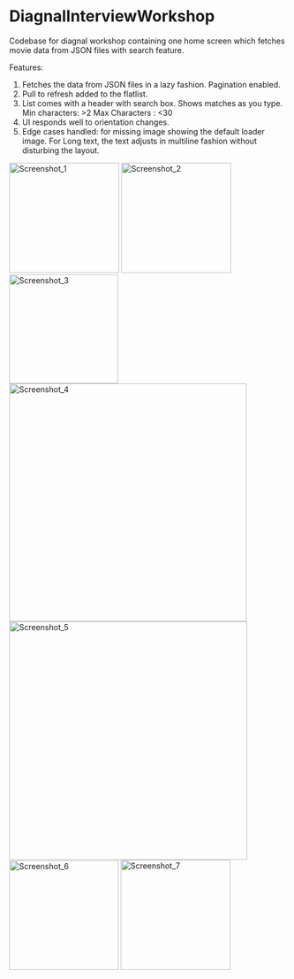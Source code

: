 # DiagnalInterviewWorkshop
Codebase for diagnal workshop containing one home screen which fetches movie data from JSON files with search feature.

Features: 
1. Fetches the data from JSON files in a lazy fashion. Pagination enabled. 
2. Pull to refresh added to the flatlist. 
3. List comes with a header with search box. Shows matches as you type.  Min characters: >2 Max Characters : <30
4. UI responds well to orientation changes.
5. Edge cases handled: for missing image showing the default loader image. For Long text, the text adjusts in multiline fashion without disturbing the layout.


<img width="199" alt="Screenshot_1" src="https://github.com/psaisheela/DiagnalInterviewWorkshop/assets/52187042/fa05c747-6ad3-4dc2-a7f7-82761b5c82c0">
<img width="199" alt="Screenshot_2" src="https://github.com/psaisheela/DiagnalInterviewWorkshop/assets/52187042/a04d7162-eb2e-46be-9aab-b771c741d7a2">
<img width="197" alt="Screenshot_3" src="https://github.com/psaisheela/DiagnalInterviewWorkshop/assets/52187042/d9ccd1a0-56ba-45f5-9c01-587506b28e8c">
<img width="430" alt="Screenshot_4" src="https://github.com/psaisheela/DiagnalInterviewWorkshop/assets/52187042/d2c10a9e-7045-4f5b-acf3-f47fcb85febb">
<img width="431" alt="Screenshot_5" src="https://github.com/psaisheela/DiagnalInterviewWorkshop/assets/52187042/bdc18191-5613-4f51-8644-4a5b1a89b0a9">
<img width="198" alt="Screenshot_6" src="https://github.com/psaisheela/DiagnalInterviewWorkshop/assets/52187042/eeb40b0d-f508-4c83-bb42-acb42ade995c">
<img width="199" alt="Screenshot_7" src="https://github.com/psaisheela/DiagnalInterviewWorkshop/assets/52187042/16f1b794-7f12-4c64-977e-a3a974e5a348">
